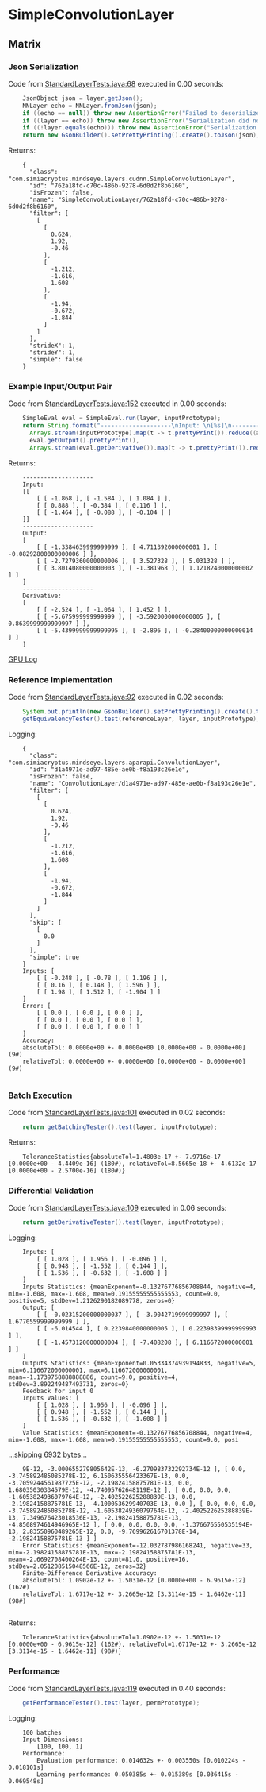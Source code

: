 # SimpleConvolutionLayer
## Matrix
### Json Serialization
Code from [StandardLayerTests.java:68](../../../../../../../../src/main/java/com/simiacryptus/mindseye/test/StandardLayerTests.java#L68) executed in 0.00 seconds: 
```java
    JsonObject json = layer.getJson();
    NNLayer echo = NNLayer.fromJson(json);
    if ((echo == null)) throw new AssertionError("Failed to deserialize");
    if ((layer == echo)) throw new AssertionError("Serialization did not copy");
    if ((!layer.equals(echo))) throw new AssertionError("Serialization not equal");
    return new GsonBuilder().setPrettyPrinting().create().toJson(json);
```

Returns: 

```
    {
      "class": "com.simiacryptus.mindseye.layers.cudnn.SimpleConvolutionLayer",
      "id": "762a18fd-c70c-486b-9278-6d0d2f8b6160",
      "isFrozen": false,
      "name": "SimpleConvolutionLayer/762a18fd-c70c-486b-9278-6d0d2f8b6160",
      "filter": [
        [
          [
            0.624,
            1.92,
            -0.46
          ],
          [
            -1.212,
            -1.616,
            1.608
          ],
          [
            -1.94,
            -0.672,
            -1.844
          ]
        ]
      ],
      "strideX": 1,
      "strideY": 1,
      "simple": false
    }
```



### Example Input/Output Pair
Code from [StandardLayerTests.java:152](../../../../../../../../src/main/java/com/simiacryptus/mindseye/test/StandardLayerTests.java#L152) executed in 0.00 seconds: 
```java
    SimpleEval eval = SimpleEval.run(layer, inputPrototype);
    return String.format("--------------------\nInput: \n[%s]\n--------------------\nOutput: \n%s\n--------------------\nDerivative: \n%s",
      Arrays.stream(inputPrototype).map(t -> t.prettyPrint()).reduce((a, b) -> a + ",\n" + b).get(),
      eval.getOutput().prettyPrint(),
      Arrays.stream(eval.getDerivative()).map(t -> t.prettyPrint()).reduce((a, b) -> a + ",\n" + b).get());
```

Returns: 

```
    --------------------
    Input: 
    [[
    	[ [ -1.868 ], [ -1.584 ], [ 1.084 ] ],
    	[ [ 0.888 ], [ -0.384 ], [ 0.116 ] ],
    	[ [ -1.464 ], [ -0.088 ], [ -0.104 ] ]
    ]]
    --------------------
    Output: 
    [
    	[ [ -1.3384639999999999 ], [ 4.711392000000001 ], [ -0.08292800000000006 ] ],
    	[ [ -2.7279360000000006 ], [ 3.527328 ], [ 5.031328 ] ],
    	[ [ 3.8014080000000003 ], [ -1.381968 ], [ 1.1218240000000002 ] ]
    ]
    --------------------
    Derivative: 
    [
    	[ [ -2.524 ], [ -1.064 ], [ 1.452 ] ],
    	[ [ -5.675999999999999 ], [ -3.5920000000000005 ], [ 0.8639999999999997 ] ],
    	[ [ -5.4399999999999995 ], [ -2.896 ], [ -0.28400000000000014 ] ]
    ]
```



[GPU Log](etc/cuda.log)

### Reference Implementation
Code from [StandardLayerTests.java:92](../../../../../../../../src/main/java/com/simiacryptus/mindseye/test/StandardLayerTests.java#L92) executed in 0.02 seconds: 
```java
    System.out.println(new GsonBuilder().setPrettyPrinting().create().toJson(referenceLayer.getJson()));
    getEquivalencyTester().test(referenceLayer, layer, inputPrototype);
```
Logging: 
```
    {
      "class": "com.simiacryptus.mindseye.layers.aparapi.ConvolutionLayer",
      "id": "d1a4971e-ad97-485e-ae0b-f8a193c26e1e",
      "isFrozen": false,
      "name": "ConvolutionLayer/d1a4971e-ad97-485e-ae0b-f8a193c26e1e",
      "filter": [
        [
          [
            0.624,
            1.92,
            -0.46
          ],
          [
            -1.212,
            -1.616,
            1.608
          ],
          [
            -1.94,
            -0.672,
            -1.844
          ]
        ]
      ],
      "skip": [
        [
          0.0
        ]
      ],
      "simple": true
    }
    Inputs: [
    	[ [ -0.248 ], [ -0.78 ], [ 1.196 ] ],
    	[ [ 0.16 ], [ 0.148 ], [ 1.596 ] ],
    	[ [ 1.98 ], [ 1.512 ], [ -1.904 ] ]
    ]
    Error: [
    	[ [ 0.0 ], [ 0.0 ], [ 0.0 ] ],
    	[ [ 0.0 ], [ 0.0 ], [ 0.0 ] ],
    	[ [ 0.0 ], [ 0.0 ], [ 0.0 ] ]
    ]
    Accuracy:
    absoluteTol: 0.0000e+00 +- 0.0000e+00 [0.0000e+00 - 0.0000e+00] (9#)
    relativeTol: 0.0000e+00 +- 0.0000e+00 [0.0000e+00 - 0.0000e+00] (9#)
    
```

### Batch Execution
Code from [StandardLayerTests.java:101](../../../../../../../../src/main/java/com/simiacryptus/mindseye/test/StandardLayerTests.java#L101) executed in 0.02 seconds: 
```java
    return getBatchingTester().test(layer, inputPrototype);
```

Returns: 

```
    ToleranceStatistics{absoluteTol=1.4803e-17 +- 7.9716e-17 [0.0000e+00 - 4.4409e-16] (180#), relativeTol=8.5665e-18 +- 4.6132e-17 [0.0000e+00 - 2.5700e-16] (180#)}
```



### Differential Validation
Code from [StandardLayerTests.java:109](../../../../../../../../src/main/java/com/simiacryptus/mindseye/test/StandardLayerTests.java#L109) executed in 0.06 seconds: 
```java
    return getDerivativeTester().test(layer, inputPrototype);
```
Logging: 
```
    Inputs: [
    	[ [ 1.028 ], [ 1.956 ], [ -0.096 ] ],
    	[ [ 0.948 ], [ -1.552 ], [ 0.144 ] ],
    	[ [ 1.536 ], [ -0.632 ], [ -1.608 ] ]
    ]
    Inputs Statistics: {meanExponent=-0.13276776856708844, negative=4, min=-1.608, max=-1.608, mean=0.19155555555555553, count=9.0, positive=5, stdDev=1.2126290182089778, zeros=0}
    Output: [
    	[ [ -0.02315200000000037 ], [ -3.9042719999999997 ], [ 1.6770559999999999 ] ],
    	[ [ -6.014544 ], [ 0.2239840000000005 ], [ 0.22398399999999993 ] ],
    	[ [ -1.4573120000000004 ], [ -7.408208 ], [ 6.116672000000001 ] ]
    ]
    Outputs Statistics: {meanExponent=0.05334374939194833, negative=5, min=6.116672000000001, max=6.116672000000001, mean=-1.1739768888888886, count=9.0, positive=4, stdDev=3.892249487493731, zeros=0}
    Feedback for input 0
    Inputs Values: [
    	[ [ 1.028 ], [ 1.956 ], [ -0.096 ] ],
    	[ [ 0.948 ], [ -1.552 ], [ 0.144 ] ],
    	[ [ 1.536 ], [ -0.632 ], [ -1.608 ] ]
    ]
    Value Statistics: {meanExponent=-0.13276776856708844, negative=4, min=-1.608, max=-1.608, mean=0.19155555555555553, count=9.0, posi
```
...[skipping 6932 bytes](etc/89.txt)...
```
    9E-12, -3.000655279805642E-13, -6.270983732292734E-12 ], [ 0.0, -3.745892485085278E-12, 6.150635556423367E-13, 0.0, -3.7059244561987725E-12, -2.19824158875781E-13, 0.0, 1.68035030334579E-12, -4.74095762648119E-12 ], [ 0.0, 0.0, 0.0, -1.6053824936079764E-12, -2.402522625288839E-13, 0.0, -2.19824158875781E-13, -4.100053629940703E-13, 0.0 ], [ 0.0, 0.0, 0.0, -3.745892485085278E-12, -1.6053824936079764E-12, -2.402522625288839E-13, 7.349676423018536E-13, -2.19824158875781E-13, -4.8508974614946965E-12 ], [ 0.0, 0.0, 0.0, 0.0, -1.376676550535194E-13, 2.83550960489265E-12, 0.0, -9.769962616701378E-14, -2.19824158875781E-13 ] ]
    Error Statistics: {meanExponent=-12.032787986168241, negative=33, min=-2.19824158875781E-13, max=-2.19824158875781E-13, mean=-2.6692708400264E-13, count=81.0, positive=16, stdDev=2.051208515048566E-12, zeros=32}
    Finite-Difference Derivative Accuracy:
    absoluteTol: 1.0902e-12 +- 1.5031e-12 [0.0000e+00 - 6.9615e-12] (162#)
    relativeTol: 1.6717e-12 +- 3.2665e-12 [3.3114e-15 - 1.6462e-11] (98#)
    
```

Returns: 

```
    ToleranceStatistics{absoluteTol=1.0902e-12 +- 1.5031e-12 [0.0000e+00 - 6.9615e-12] (162#), relativeTol=1.6717e-12 +- 3.2665e-12 [3.3114e-15 - 1.6462e-11] (98#)}
```



### Performance
Code from [StandardLayerTests.java:119](../../../../../../../../src/main/java/com/simiacryptus/mindseye/test/StandardLayerTests.java#L119) executed in 0.40 seconds: 
```java
    getPerformanceTester().test(layer, permPrototype);
```
Logging: 
```
    100 batches
    Input Dimensions:
    	[100, 100, 1]
    Performance:
    	Evaluation performance: 0.014632s +- 0.003550s [0.010224s - 0.018101s]
    	Learning performance: 0.050385s +- 0.015389s [0.036415s - 0.069548s]
    
```

